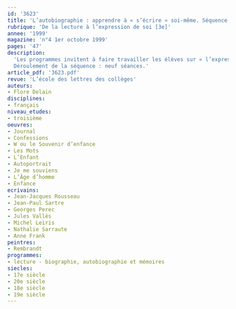 ```yaml
---
id: '3623'
title: 'L’autobiographie : apprendre à « s’écrire » soi-même. Séquence '
rubrique: 'De la lecture à l’expression de soi [3e]'
annee: '1999'
magazine: 'n°4 1er octobre 1999'
pages: '47'
description: 
  'Les programmes invitent à faire travailler les élèves sur « l’expression de soi, [celle-ci pouvant] se manifester dans le récit ou l’argumentation » et à « mettre l’accent sur l’implication et l’engagement (opinion, conviction, émotion), ou au contraire la distanciation et le détachement (objectivité, distance critique, humour) ». C’est ce que propose cette séquence, qui s’accompagne d’une ouverture vers la peinture. Parallèlement, on pourra demander aux élèves d’écrire quelques textes sur eux-mêmes qui seront affichés en classe ou qui feront l’objet d’une lecture à voix haute. Les textes, illustrés de photographies ou de collages, pourront être l’objet d’un travail en commun avec le professeur d’arts plastiques.
  Déroulement de la séquence : neuf séances.'
article_pdf: '3623.pdf'
revue: 'L’école des lettres des collèges'
auteurs:
- Flore Delain
disciplines:
- français
niveau_etudes:
- troisième
oeuvres:
- Journal
- Confessions
- W ou le Souvenir d’enfance
- Les Mots
- L’Enfant
- Autoportrait
- Je me souviens
- L’Âge d’homme
- Enfance
ecrivains:
- Jean-Jacques Rousseau
- Jean-Paul Sartre
- Georges Perec
- Jules Vallès
- Michel Leiris
- Nathalie Sarraute
- Anne Frank
peintres:
- Rembrandt
programmes:
- lecture - biographie, autobiographie et mémoires
siecles:
- 17e siècle
- 20e siècle
- 18e siècle
- 19e siècle
---
```

